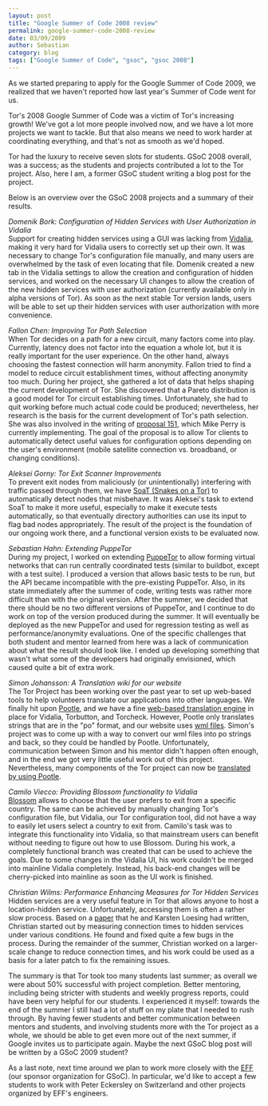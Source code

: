 ```yaml
---
layout: post
title: "Google Summer of Code 2008 review"
permalink: google-summer-code-2008-review
date: 03/09/2009
author: Sebastian
category: blog
tags: ["Google Summer of Code", "gsoc", "gsoc 2008"]
---
```


As we started preparing to apply for the Google Summer of Code 2009, we realized that we haven't reported how last year's Summer of Code went for us.

Tor's 2008 Google Summer of Code was a victim of Tor's increasing growth! We've got a lot more people involved now, and we have a lot more projects we want to tackle. But that also means we need to work harder at coordinating everything, and that's not as smooth as we'd hoped.

Tor had the luxury to receive seven slots for students. GSoC 2008 overall, was a success; as the students and projects contributed a lot to the Tor project. Also, here I am, a former GSoC student writing a blog post for the project.

Below is an overview over the GSoC 2008 projects and a summary of their results.

_Domenik Bork: Configuration of Hidden Services with User Authorization in Vidalia_  
Support for creating hidden services using a GUI was lacking from [Vidalia](http://vidalia-project.net), making it very hard for Vidalia users to correctly set up their own. It was necessary to change Tor's configuration file manually, and many users are overwhelmed by the task of even locating that file. Domenik created a new tab in the Vidalia settings to allow the creation and configuration of hidden services, and worked on the necessary UI changes to allow the creation of the new hidden services with user authorization (currently available only in alpha versions of Tor). As soon as the next stable Tor version lands, users will be able to set up their hidden services with user authorization with more convenience.

_Fallon Chen: Improving Tor Path Selection_  
When Tor decides on a path for a new circuit, many factors come into play. Currently, latency does not factor into the equation a whole lot, but it is really important for the user experience. On the other hand, always choosing the fastest connection will harm anonymity. Fallon tried to find a model to reduce circuit establishment times, without affecting anonymity too much. During her project, she gathered a lot of data that helps shaping the current development of Tor. She discovered that a Pareto distribution is a good model for Tor circuit establishing times. Unfortunately, she had to quit working before much actual code could be produced; nevertheless, her research is the basis for the current development of Tor's path selection. She was also involved in the writing of [proposal 151](https://svn.torproject.org/svn/tor/trunk/doc/spec/proposals/151-path-selection-improvements.txt), which Mike Perry is currently implementing. The goal of the proposal is to allow Tor clients to automatically detect useful values for configuration options depending on the user's environment (mobile satellite connection vs. broadband, or changing conditions).

_Aleksei Gorny: Tor Exit Scanner Improvements_  
To prevent exit nodes from maliciously (or unintentionally) interfering with traffic passed through them, we have [SoaT (Snakes on a Tor)](https://svn.torproject.org/svn/torflow/trunk/NetworkScanners/README.ExitScanning) to automatically detect nodes that misbehave. It was Aleksei's task to extend SoaT to make it more useful, especially to make it execute tests automatically, so that eventually directory authorities can use its input to flag bad nodes appropriately. The result of the project is the foundation of our ongoing work there, and a functional version exists to be evaluated now.

_Sebastian Hahn: Extending PuppeTor_  
During my project, I worked on extending [PuppeTor](https://git.torproject.org/checkout/puppetor/master/) to allow forming virtual networks that can run centrally coordinated tests (similar to buildbot, except with a test suite). I produced a version that allows basic tests to be run, but the API became incompatible with the pre-existing PuppeTor. Also, in its state immediately after the summer of code, writing tests was rather more difficult than with the original version. After the summer, we decided that there should be no two different versions of PuppeTor, and I continue to do work on top of the version produced during the summer. It will eventually be deployed as the new PuppeTor and used for regression testing as well as performance/anonymity evaluations. One of the specific challenges that both student and mentor learned from here was a lack of communication about what the result should look like. I ended up developing something that wasn't what some of the developers had originally envisioned, which caused quite a bit of extra work.

_Simon Johansson: A Translation wiki for our website_  
The Tor Project has been working over the past year to set up web-based tools to help volunteers translate our applications into other languages. We finally hit upon [Pootle](http://translate.sourceforge.net/wiki/pootle/index), and we have a fine [web-based translation engine](https://translation.torproject.org/) in place for Vidalia, Torbutton, and Torcheck. However, Pootle only translates strings that are in the "po" format, and our website uses [wml files](https://www.torproject.org/translation). Simon's project was to come up with a way to convert our wml files into po strings and back, so they could be handled by Pootle. Unfortunately, communication between Simon and his mentor didn't happen often enough, and in the end we got very little useful work out of this project. Nevertheless, many components of the Tor project can now be [translated by using Pootle](https://www.torproject.org/translation-overview).

_Camilo Viecco: Providing Blossom functionality to Vidalia_  
 [Blossom](https://svn.torproject.org/svn/blossom/trunk/) allows to choose that the user prefers to exit from a specific country. The same can be achieved by manually changing Tor's configuration file, but Vidalia, our Tor configuration tool, did not have a way to easily let users select a country to exit from. Camilo's task was to integrate this functionality into Vidalia, so that mainstream users can benefit without needing to figure out how to use Blossom. During his work, a completely functional branch was created that can be used to achieve the goals. Due to some changes in the Vidalia UI, his work couldn't be merged into mainline Vidalia completely. Instead, his back-end changes will be cherry-picked into mainline as soon as the UI work is finished.

_Christian Wilms: Performance Enhancing Measures for Tor Hidden Services_  
Hidden services are a very useful feature in Tor that allows anyone to host a location-hidden service. Unfortunately, accessing them is often a rather slow process. Based on a [paper](http://freehaven.net/anonbib/#loesing2008performance) that he and Karsten Loesing had written, Christian started out by measuring connection times to hidden services under various conditions. He found and fixed quite a few bugs in the process. During the remainder of the summer, Christian worked on a larger-scale change to reduce connection times, and his work could be used as a basis for a later patch to fix the remaining issues.

The summary is that Tor took too many students last summer; as overall we were about 50% successful with project completion. Better mentoring, including being stricter with students and weekly progress reports, could have been very helpful for our students. I experienced it myself: towards the end of the summer I still had a lot of stuff on my plate that I needed to rush through. By having fewer students and better communication between mentors and students, and involving students more with the Tor project as a whole, we should be able to get even more out of the next summer, if Google invites us to participate again. Maybe the next GSoC blog post will be written by a GSoC 2009 student?

As a last note, next time around we plan to work more closely with the [EFF](https://www.eff.org) (our sponsor organization for GSoC). In particular, we'd like to accept a few students to work with Peter Eckersley on Switzerland and other projects organized by EFF's engineers.


